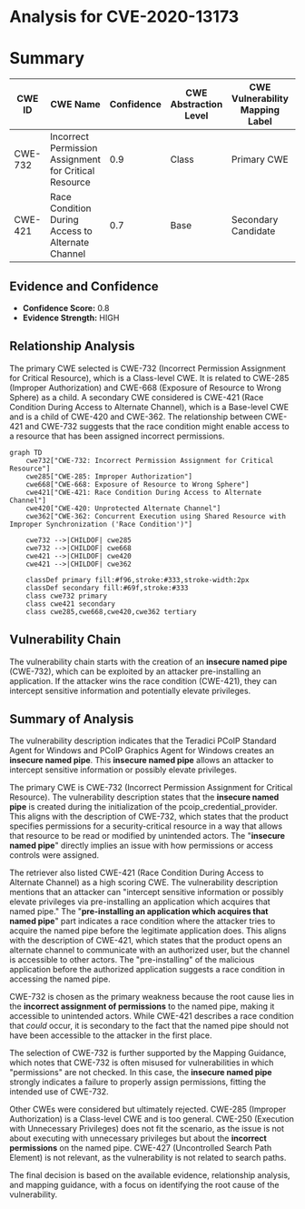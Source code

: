 # Analysis for CVE-2020-13173

# Summary
| CWE ID | CWE Name | Confidence | CWE Abstraction Level | CWE Vulnerability Mapping Label | CWE-Vulnerability Mapping Notes |
|---|---|---|---|---|---|
| CWE-732 | Incorrect Permission Assignment for Critical Resource | 0.9 | Class | Primary CWE | Allowed-with-Review |
| CWE-421 | Race Condition During Access to Alternate Channel | 0.7 | Base | Secondary Candidate | Allowed |

## Evidence and Confidence

*   **Confidence Score:** 0.8
*   **Evidence Strength:** HIGH

## Relationship Analysis
The primary CWE selected is CWE-732 (Incorrect Permission Assignment for Critical Resource), which is a Class-level CWE. It is related to CWE-285 (Improper Authorization) and CWE-668 (Exposure of Resource to Wrong Sphere) as a child. A secondary CWE considered is CWE-421 (Race Condition During Access to Alternate Channel), which is a Base-level CWE and is a child of CWE-420 and CWE-362. The relationship between CWE-421 and CWE-732 suggests that the race condition might enable access to a resource that has been assigned incorrect permissions.

```mermaid
graph TD
    cwe732["CWE-732: Incorrect Permission Assignment for Critical Resource"]
    cwe285["CWE-285: Improper Authorization"]
    cwe668["CWE-668: Exposure of Resource to Wrong Sphere"]
    cwe421["CWE-421: Race Condition During Access to Alternate Channel"]
    cwe420["CWE-420: Unprotected Alternate Channel"]
    cwe362["CWE-362: Concurrent Execution using Shared Resource with Improper Synchronization ('Race Condition')"]
    
    cwe732 -->|CHILDOF| cwe285
    cwe732 -->|CHILDOF| cwe668
    cwe421 -->|CHILDOF| cwe420
    cwe421 -->|CHILDOF| cwe362

    classDef primary fill:#f96,stroke:#333,stroke-width:2px
    classDef secondary fill:#69f,stroke:#333
    class cwe732 primary
    class cwe421 secondary
    class cwe285,cwe668,cwe420,cwe362 tertiary
```

## Vulnerability Chain
The vulnerability chain starts with the creation of an **insecure named pipe** (CWE-732), which can be exploited by an attacker pre-installing an application. If the attacker wins the race condition (CWE-421), they can intercept sensitive information and potentially elevate privileges.

## Summary of Analysis
The vulnerability description indicates that the Teradici PCoIP Standard Agent for Windows and PCoIP Graphics Agent for Windows creates an **insecure named pipe**. This **insecure named pipe** allows an attacker to intercept sensitive information or possibly elevate privileges.

The primary CWE is CWE-732 (Incorrect Permission Assignment for Critical Resource). The vulnerability description states that the **insecure named pipe** is created during the initialization of the pcoip_credential_provider. This aligns with the description of CWE-732, which states that the product specifies permissions for a security-critical resource in a way that allows that resource to be read or modified by unintended actors. The "**insecure named pipe**" directly implies an issue with how permissions or access controls were assigned.

The retriever also listed CWE-421 (Race Condition During Access to Alternate Channel) as a high scoring CWE. The vulnerability description mentions that an attacker can "intercept sensitive information or possibly elevate privileges via pre-installing an application which acquires that named pipe." The "**pre-installing an application which acquires that named pipe**" part indicates a race condition where the attacker tries to acquire the named pipe before the legitimate application does. This aligns with the description of CWE-421, which states that the product opens an alternate channel to communicate with an authorized user, but the channel is accessible to other actors. The "pre-installing" of the malicious application before the authorized application suggests a race condition in accessing the named pipe.

CWE-732 is chosen as the primary weakness because the root cause lies in the **incorrect assignment of permissions** to the named pipe, making it accessible to unintended actors. While CWE-421 describes a race condition that *could* occur, it is secondary to the fact that the named pipe should not have been accessible to the attacker in the first place.

The selection of CWE-732 is further supported by the Mapping Guidance, which notes that CWE-732 is often misused for vulnerabilities in which "permissions" are not checked. In this case, the **insecure named pipe** strongly indicates a failure to properly assign permissions, fitting the intended use of CWE-732.

Other CWEs were considered but ultimately rejected. CWE-285 (Improper Authorization) is a Class-level CWE and is too general. CWE-250 (Execution with Unnecessary Privileges) does not fit the scenario, as the issue is not about executing with unnecessary privileges but about the **incorrect permissions** on the named pipe. CWE-427 (Uncontrolled Search Path Element) is not relevant, as the vulnerability is not related to search paths.

The final decision is based on the available evidence, relationship analysis, and mapping guidance, with a focus on identifying the root cause of the vulnerability.